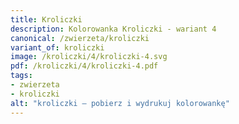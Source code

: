 ```yaml
---
title: Kroliczki
description: Kolorowanka Kroliczki - wariant 4
canonical: /zwierzeta/kroliczki
variant_of: kroliczki
image: /kroliczki/4/kroliczki-4.svg
pdf: /kroliczki/4/kroliczki-4.pdf
tags:
- zwierzeta
- kroliczki
alt: "kroliczki – pobierz i wydrukuj kolorowankę"
---
```

